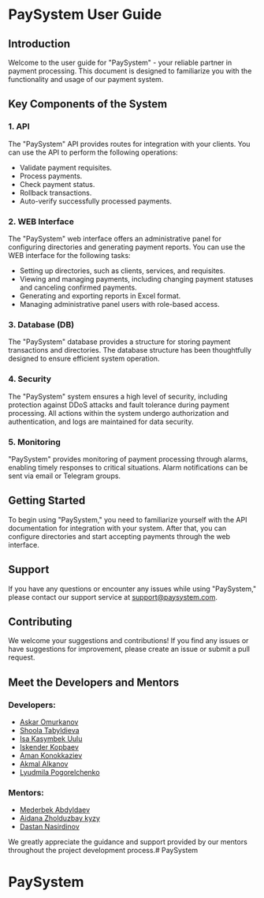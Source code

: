 # PaySystem User Guide

## Introduction
Welcome to the user guide for "PaySystem" - your reliable partner in payment processing. This document is designed to familiarize you with the functionality and usage of our payment system.

## Key Components of the System

### 1. API

The "PaySystem" API provides routes for integration with your clients. You can use the API to perform the following operations:
- Validate payment requisites.
- Process payments.
- Check payment status.
- Rollback transactions.
- Auto-verify successfully processed payments.

### 2. WEB Interface

The "PaySystem" web interface offers an administrative panel for configuring directories and generating payment reports. You can use the WEB interface for the following tasks:
- Setting up directories, such as clients, services, and requisites.
- Viewing and managing payments, including changing payment statuses and canceling confirmed payments.
- Generating and exporting reports in Excel format.
- Managing administrative panel users with role-based access.

### 3. Database (DB)

The "PaySystem" database provides a structure for storing payment transactions and directories. The database structure has been thoughtfully designed to ensure efficient system operation.

### 4. Security

The "PaySystem" system ensures a high level of security, including protection against DDoS attacks and fault tolerance during payment processing. All actions within the system undergo authorization and authentication, and logs are maintained for data security.

### 5. Monitoring

"PaySystem" provides monitoring of payment processing through alarms, enabling timely responses to critical situations. Alarm notifications can be sent via email or Telegram groups.

## Getting Started

To begin using "PaySystem," you need to familiarize yourself with the API documentation for integration with your system. After that, you can configure directories and start accepting payments through the web interface.

## Support

If you have any questions or encounter any issues while using "PaySystem," please contact our support service at support@paysystem.com.

## Contributing

We welcome your suggestions and contributions! If you find any issues or have suggestions for improvement, please create an issue or submit a pull request.

## Meet the Developers and Mentors

### Developers:
* [Askar Omurkanov](https://t.me/askaromurkanov)
* [Shoola Tabyldieva](https://t.me/ShoolaTabyldieva)
* [Isa Kasymbek Uulu](https://t.me/jes_sues)
* [Iskender Kopbaev](https://t.me/iskender_kopbaev)
* [Aman Konokkaziev](https://t.me/ClemAtreides)
* [Akmal Alkanov](https://t.me/Kemal_99)
* [Lyudmila Pogorelchenko](https://t.me/lapschedui)

### Mentors:
* [Mederbek Abdyldaev](https://t.me/dc_mabdyldaev)
* [Aidana Zholduzbay kyzy](https://t.me/DC_azholdubaikyzy)
* [Dastan Nasirdinov](https://t.me/dc_dnasirdinov)

We greatly appreciate the guidance and support provided by our mentors throughout the project development process.# PaySystem
# PaySystem

